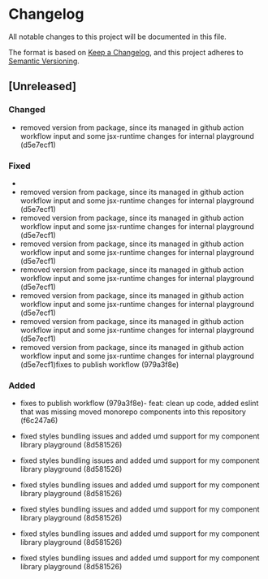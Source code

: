 # Changelog

All notable changes to this project will be documented in this file.

The format is based on [Keep a Changelog](https://keepachangelog.com/en/1.0.0/),
and this project adheres to [Semantic Versioning](https://semver.org/spec/v2.0.0.html).

## [Unreleased]


### Changed

- removed version from package, since its managed in github action workflow input and some jsx-runtime changes for internal playground (d5e7ecf1)

### Fixed

- 
- removed version from package, since its managed in github action workflow input and some jsx-runtime changes for internal playground (d5e7ecf1)
- removed version from package, since its managed in github action workflow input and some jsx-runtime changes for internal playground (d5e7ecf1)
- removed version from package, since its managed in github action workflow input and some jsx-runtime changes for internal playground (d5e7ecf1)
- removed version from package, since its managed in github action workflow input and some jsx-runtime changes for internal playground (d5e7ecf1)
- removed version from package, since its managed in github action workflow input and some jsx-runtime changes for internal playground (d5e7ecf1)
- removed version from package, since its managed in github action workflow input and some jsx-runtime changes for internal playground (d5e7ecf1)
- removed version from package, since its managed in github action workflow input and some jsx-runtime changes for internal playground (d5e7ecf1)fixes to publish workflow (979a3f8e)

### Added

- fixes to publish workflow (979a3f8e)- feat: clean up code, added eslint that was missing moved monorepo components into this repository (f6c247a6)

- fixed styles bundling issues and added umd support for my component library playground (8d581526)
- fixed styles bundling issues and added umd support for my component library playground (8d581526)
- fixed styles bundling issues and added umd support for my component library playground (8d581526)
- fixed styles bundling issues and added umd support for my component library playground (8d581526)
- fixed styles bundling issues and added umd support for my component library playground (8d581526)
- fixed styles bundling issues and added umd support for my component library playground (8d581526)
